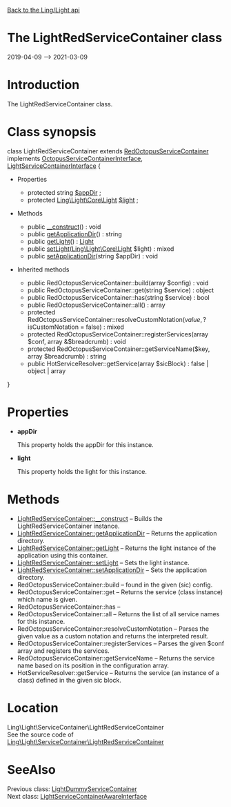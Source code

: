 [Back to the Ling/Light api](https://github.com/lingtalfi/Light/blob/master/doc/api/Ling/Light.md)



The LightRedServiceContainer class
================
2019-04-09 --> 2021-03-09






Introduction
============

The LightRedServiceContainer class.



Class synopsis
==============


class <span class="pl-k">LightRedServiceContainer</span> extends [RedOctopusServiceContainer](https://github.com/lingtalfi/Octopus/blob/master/ServiceContainer/RedOctopusServiceContainer.php) implements [OctopusServiceContainerInterface](https://github.com/lingtalfi/Octopus/blob/master/ServiceContainer/OctopusServiceContainerInterface.php), [LightServiceContainerInterface](https://github.com/lingtalfi/Light/blob/master/doc/api/Ling/Light/ServiceContainer/LightServiceContainerInterface.md) {

- Properties
    - protected string [$appDir](#property-appDir) ;
    - protected [Ling\Light\Core\Light](https://github.com/lingtalfi/Light/blob/master/doc/api/Ling/Light/Core/Light.md) [$light](#property-light) ;

- Methods
    - public [__construct](https://github.com/lingtalfi/Light/blob/master/doc/api/Ling/Light/ServiceContainer/LightRedServiceContainer/__construct.md)() : void
    - public [getApplicationDir](https://github.com/lingtalfi/Light/blob/master/doc/api/Ling/Light/ServiceContainer/LightRedServiceContainer/getApplicationDir.md)() : string
    - public [getLight](https://github.com/lingtalfi/Light/blob/master/doc/api/Ling/Light/ServiceContainer/LightRedServiceContainer/getLight.md)() : [Light](https://github.com/lingtalfi/Light/blob/master/doc/api/Ling/Light/Core/Light.md)
    - public [setLight](https://github.com/lingtalfi/Light/blob/master/doc/api/Ling/Light/ServiceContainer/LightRedServiceContainer/setLight.md)([Ling\Light\Core\Light](https://github.com/lingtalfi/Light/blob/master/doc/api/Ling/Light/Core/Light.md) $light) : mixed
    - public [setApplicationDir](https://github.com/lingtalfi/Light/blob/master/doc/api/Ling/Light/ServiceContainer/LightRedServiceContainer/setApplicationDir.md)(string $appDir) : void

- Inherited methods
    - public RedOctopusServiceContainer::build(array $config) : void
    - public RedOctopusServiceContainer::get(string $service) : object
    - public RedOctopusServiceContainer::has(string $service) : bool
    - public RedOctopusServiceContainer::all() : array
    - protected RedOctopusServiceContainer::resolveCustomNotation($value, ?$isCustomNotation = false) : mixed
    - protected RedOctopusServiceContainer::registerServices(array $conf, array &$breadcrumb) : void
    - protected RedOctopusServiceContainer::getServiceName($key, array $breadcrumb) : string
    - public HotServiceResolver::getService(array $sicBlock) : false | object | array

}




Properties
=============

- <span id="property-appDir"><b>appDir</b></span>

    This property holds the appDir for this instance.
    
    

- <span id="property-light"><b>light</b></span>

    This property holds the light for this instance.
    
    



Methods
==============

- [LightRedServiceContainer::__construct](https://github.com/lingtalfi/Light/blob/master/doc/api/Ling/Light/ServiceContainer/LightRedServiceContainer/__construct.md) &ndash; Builds the LightRedServiceContainer instance.
- [LightRedServiceContainer::getApplicationDir](https://github.com/lingtalfi/Light/blob/master/doc/api/Ling/Light/ServiceContainer/LightRedServiceContainer/getApplicationDir.md) &ndash; Returns the application directory.
- [LightRedServiceContainer::getLight](https://github.com/lingtalfi/Light/blob/master/doc/api/Ling/Light/ServiceContainer/LightRedServiceContainer/getLight.md) &ndash; Returns the light instance of the application using this container.
- [LightRedServiceContainer::setLight](https://github.com/lingtalfi/Light/blob/master/doc/api/Ling/Light/ServiceContainer/LightRedServiceContainer/setLight.md) &ndash; Sets the light instance.
- [LightRedServiceContainer::setApplicationDir](https://github.com/lingtalfi/Light/blob/master/doc/api/Ling/Light/ServiceContainer/LightRedServiceContainer/setApplicationDir.md) &ndash; Sets the application directory.
- RedOctopusServiceContainer::build &ndash; found in the given (sic) config.
- RedOctopusServiceContainer::get &ndash; Returns the service (class instance) which name is given.
- RedOctopusServiceContainer::has &ndash; 
- RedOctopusServiceContainer::all &ndash; Returns the list of all service names for this instance.
- RedOctopusServiceContainer::resolveCustomNotation &ndash; Parses the given value as a custom notation and returns the interpreted result.
- RedOctopusServiceContainer::registerServices &ndash; Parses the given $conf array and registers the services.
- RedOctopusServiceContainer::getServiceName &ndash; Returns the service name based on its position in the configuration array.
- HotServiceResolver::getService &ndash; Returns the service (an instance of a class) defined in the given sic block.





Location
=============
Ling\Light\ServiceContainer\LightRedServiceContainer<br>
See the source code of [Ling\Light\ServiceContainer\LightRedServiceContainer](https://github.com/lingtalfi/Light/blob/master/ServiceContainer/LightRedServiceContainer.php)



SeeAlso
==============
Previous class: [LightDummyServiceContainer](https://github.com/lingtalfi/Light/blob/master/doc/api/Ling/Light/ServiceContainer/LightDummyServiceContainer.md)<br>Next class: [LightServiceContainerAwareInterface](https://github.com/lingtalfi/Light/blob/master/doc/api/Ling/Light/ServiceContainer/LightServiceContainerAwareInterface.md)<br>
